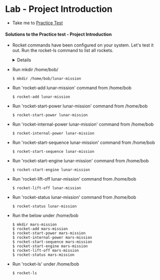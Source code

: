 # Lab - Project Introduction
- Take me to [Practice Test](https://kodekloud.com/courses/1029419/lectures/21505124)

#### Solutions to the Practice test - Project Introduction
- Rocket commands have been configured on your system. Let's test it out. Run the rocket-ls command to list all rockets.
  
  <details>
  
  ```
  $ rocket-ls
  ```
  </details>
  
- Run mkdir /home/bob/<directorynamegoeshere>
  ```
  $ mkdir /home/bob/lunar-mission
  ```
- Run 'rocket-add lunar-mission' command from /home/bob
  ```
  $ rocket-add lunar-mission
  ```
- Run 'rocket-start-power lunar-mission' command from /home/bob
  ```
  $ rocket-start-power lunar-mission
  ```
- Run 'rocket-internal-power lunar-mission' command from /home/bob
  ```
  $ rocket-internal-power lunar-mission
  ```
- Run 'rocket-start-sequence lunar-mission' command from /home/bob
  ```
  $ rocket-start-sequence lunar-mission
  ```
- Run 'rocket-start-engine lunar-mission' command from /home/bob
  ```
  $ rocket-start-engine lunar-mission
  ```
- Run 'rocket-lift-off lunar-mission' command from /home/bob
  ```
  $ rocket-lift-off lunar-mission
  ```
- Run 'rocket-status lunar-mission' command from /home/bob
  ```
  $ rocket-status lunar-mission
  ```
- Run the below under /home/bob
  ```
  $ mkdir mars-mission
  $ rocket-add mars-mission
  $ rocket-start-power mars-mission
  $ rocket-internal-power mars-mission
  $ rocket-start-sequence mars-mission
  $ rocket-start-engine mars-mission
  $ rocket-lift-off mars-mission
  $ rocket-status mars-mission
  ```
- Run 'rocket-ls' under /home/bob
  ```
  $ rocket-ls
  ```

  

